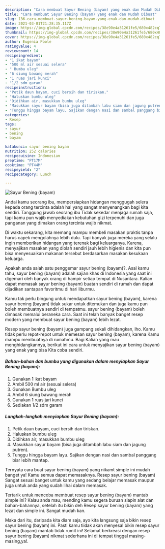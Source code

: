 ```yaml
---
description: "Cara membuat Sayur Bening (bayam) yang enak dan Mudah Dibuat"
title: "Cara membuat Sayur Bening (bayam) yang enak dan Mudah Dibuat"
slug: 136-cara-membuat-sayur-bening-bayam-yang-enak-dan-mudah-dibuat
date: 2021-03-01T21:28:35.117Z
image: https://img-global.cpcdn.com/recipes/38e90e4a31261fe5/680x482cq70/sayur-bening-bayam-foto-resep-utama.jpg
thumbnail: https://img-global.cpcdn.com/recipes/38e90e4a31261fe5/680x482cq70/sayur-bening-bayam-foto-resep-utama.jpg
cover: https://img-global.cpcdn.com/recipes/38e90e4a31261fe5/680x482cq70/sayur-bening-bayam-foto-resep-utama.jpg
author: Eugenia Poole
ratingvalue: 4
reviewcount: 14
recipeingredient:
- "1 ikat bayam"
- "500 ml air sesuai selera"
- " Bumbu uleg"
- "6 siung bawang merah"
- "1 ruas jari kunci"
- "1/2 sdm garam"
recipeinstructions:
- "Petik daun bayam, cuci bersih dan tiriskan."
- "Haluskan bumbu uleg"
- "Didihkan air, masukkan bumbu uleg"
- "Masukkan sayur bayam (bisa juga ditambah labu siam dan jagung putren)."
- "Tunggu hingga bayam layu. Sajikan dengan nasi dan sambal panggang biar lebih mantap."
categories:
- Resep
tags:
- sayur
- bening
- bayam

katakunci: sayur bening bayam 
nutrition: 252 calories
recipecuisine: Indonesian
preptime: "PT17M"
cooktime: "PT44M"
recipeyield: "2"
recipecategory: Lunch

---
```



![Sayur Bening (bayam)](https://img-global.cpcdn.com/recipes/38e90e4a31261fe5/680x482cq70/sayur-bening-bayam-foto-resep-utama.jpg)

Andai kamu seorang ibu, mempersiapkan hidangan menggugah selera kepada orang tercinta adalah hal yang sangat menyenangkan bagi kita sendiri. Tanggung jawab seorang ibu Tidak sekedar menjaga rumah saja, tapi kamu pun wajib menyediakan kebutuhan gizi terpenuhi dan juga panganan yang dimakan orang tercinta wajib nikmat.

Di waktu  sekarang, kita memang mampu membeli masakan praktis tanpa harus capek mengolahnya lebih dulu. Tapi banyak juga mereka yang selalu ingin memberikan hidangan yang terenak bagi keluarganya. Karena, menyajikan masakan yang diolah sendiri jauh lebih higienis dan kita pun bisa menyesuaikan makanan tersebut berdasarkan masakan kesukaan keluarga. 



Apakah anda salah satu penggemar sayur bening (bayam)?. Asal kamu tahu, sayur bening (bayam) adalah sajian khas di Indonesia yang saat ini digemari oleh banyak orang di hampir setiap tempat di Nusantara. Kalian dapat memasak sayur bening (bayam) buatan sendiri di rumah dan dapat dijadikan santapan favoritmu di hari liburmu.

Kamu tak perlu bingung untuk mendapatkan sayur bening (bayam), karena sayur bening (bayam) tidak sukar untuk ditemukan dan juga kamu pun boleh membuatnya sendiri di tempatmu. sayur bening (bayam) boleh dimasak memalui beraneka cara. Saat ini telah banyak banget resep modern yang membuat sayur bening (bayam) lebih lezat.

Resep sayur bening (bayam) juga gampang sekali dihidangkan, lho. Kamu tidak perlu repot-repot untuk memesan sayur bening (bayam), karena Kamu mampu membuatnya di rumahmu. Bagi Kalian yang mau menghidangkannya, berikut ini cara untuk menyajikan sayur bening (bayam) yang enak yang bisa Kita coba sendiri.

<!--inarticleads1-->

##### Bahan-bahan dan bumbu yang digunakan dalam menyiapkan Sayur Bening (bayam):

1. Gunakan 1 ikat bayam
1. Ambil 500 ml air (sesuai selera)
1. Gunakan  Bumbu uleg
1. Ambil 6 siung bawang merah
1. Gunakan 1 ruas jari kunci
1. Sediakan 1/2 sdm garam




<!--inarticleads2-->

##### Langkah-langkah menyiapkan Sayur Bening (bayam):

1. Petik daun bayam, cuci bersih dan tiriskan.
1. Haluskan bumbu uleg
1. Didihkan air, masukkan bumbu uleg
1. Masukkan sayur bayam (bisa juga ditambah labu siam dan jagung putren).
1. Tunggu hingga bayam layu. Sajikan dengan nasi dan sambal panggang biar lebih mantap.




Ternyata cara buat sayur bening (bayam) yang nikamt simple ini mudah banget ya! Kamu semua dapat memasaknya. Resep sayur bening (bayam) Sangat sesuai banget untuk kamu yang sedang belajar memasak maupun juga untuk anda yang sudah lihai dalam memasak.

Tertarik untuk mencoba membuat resep sayur bening (bayam) mantab simple ini? Kalau anda mau, mending kamu segera buruan siapin alat dan bahan-bahannya, setelah itu bikin deh Resep sayur bening (bayam) yang lezat dan simple ini. Sangat mudah kan. 

Maka dari itu, daripada kita diam saja, ayo kita langsung saja bikin resep sayur bening (bayam) ini. Pasti kamu tiidak akan menyesal bikin resep sayur bening (bayam) mantab tidak rumit ini! Selamat berkreasi dengan resep sayur bening (bayam) nikmat sederhana ini di tempat tinggal masing-masing,ya!.

